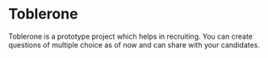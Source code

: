Toblerone
=========

Toblerone is a prototype project which helps in recruiting. You can create questions of multiple choice as of now and can share with your candidates. 
